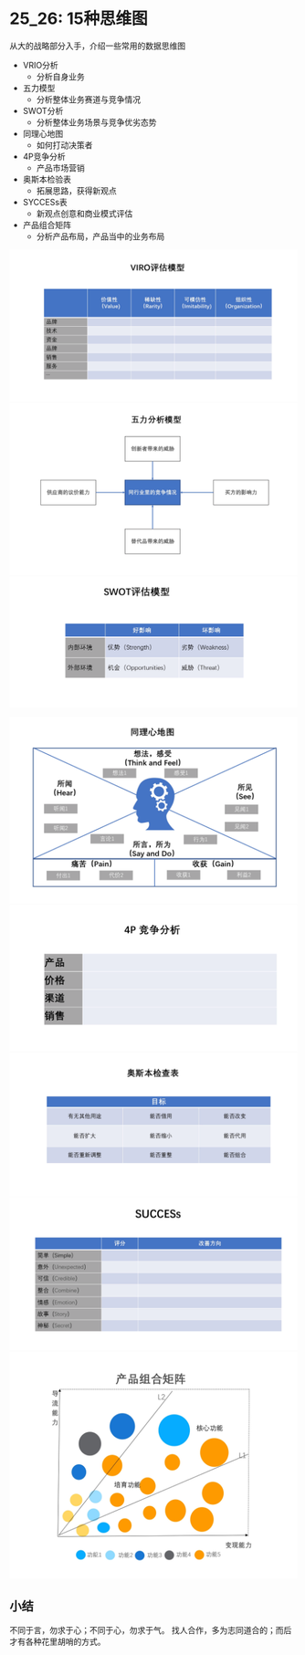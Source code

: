# 25_26: 15种思维图

从大的战略部分入手，介绍一些常用的数据思维图
-   VRIO分析
    -   分析自身业务
-   五力模型
    -   分析整体业务赛道与竞争情况
-   SWOT分析
    -   分析整体业务场景与竞争优劣态势
-   同理心地图
    -   如何打动决策者
-   4P竞争分析
    -   产品市场营销
-   奥斯本检验表
    -   拓展思路，获得新观点
-   SYCCESs表
    -   新观点创意和商业模式评估
-   产品组合矩阵
    -   分析产品布局，产品当中的业务布局

![avatar](./../image/../images/25Mindmap.jpeg)
![avatar](./../image/../images/25Mindmap01.png)
![avatar](./../image/../images/25Mindmap02.png)

![avatar](./../image/../images/Mindmap03.png)
![avatar](./../image/../images/Mindmap04.png)
![avatar](./../image/../images/Mindmap05.png)
![avatar](./../image/../images/Mindmap06.png)
![avatar](./../image/../images/Mindmap07.png)



## 小结
不同于言，勿求于心；不同于心，勿求于气。
找人合作，多为志同道合的；而后才有各种花里胡哨的方式。